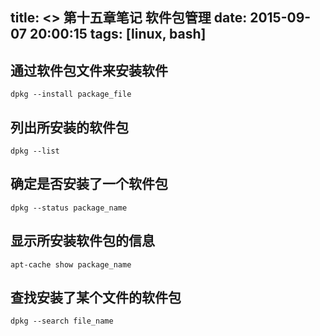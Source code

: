 title: <<The Linux Command Line>> 第十五章笔记 软件包管理
date: 2015-09-07 20:00:15
tags: [linux, bash]
---

## 通过软件包文件来安装软件
```
dpkg --install package_file
```

## 列出所安装的软件包
```
dpkg --list
```

## 确定是否安装了一个软件包
```
dpkg --status package_name
```

## 显示所安装软件包的信息
```
apt-cache show package_name
```

## 查找安装了某个文件的软件包
```
dpkg --search file_name
```

